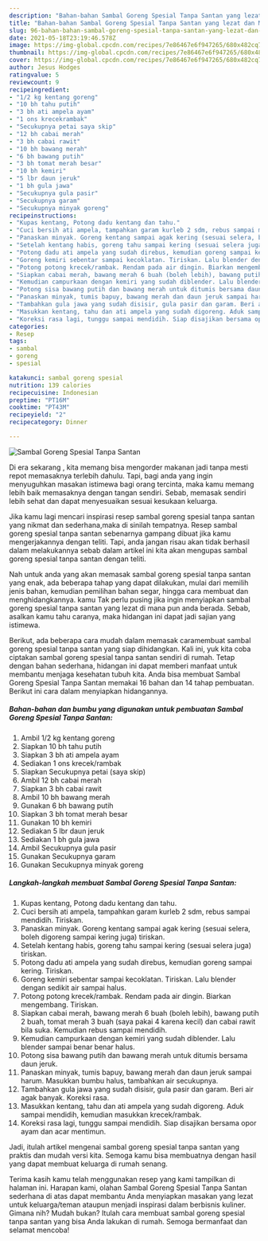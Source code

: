 ```yaml
---
description: "Bahan-bahan Sambal Goreng Spesial Tanpa Santan yang lezat dan Mudah Dibuat"
title: "Bahan-bahan Sambal Goreng Spesial Tanpa Santan yang lezat dan Mudah Dibuat"
slug: 96-bahan-bahan-sambal-goreng-spesial-tanpa-santan-yang-lezat-dan-mudah-dibuat
date: 2021-05-18T23:19:46.578Z
image: https://img-global.cpcdn.com/recipes/7e86467e6f947265/680x482cq70/sambal-goreng-spesial-tanpa-santan-foto-resep-utama.jpg
thumbnail: https://img-global.cpcdn.com/recipes/7e86467e6f947265/680x482cq70/sambal-goreng-spesial-tanpa-santan-foto-resep-utama.jpg
cover: https://img-global.cpcdn.com/recipes/7e86467e6f947265/680x482cq70/sambal-goreng-spesial-tanpa-santan-foto-resep-utama.jpg
author: Jesus Hodges
ratingvalue: 5
reviewcount: 9
recipeingredient:
- "1/2 kg kentang goreng"
- "10 bh tahu putih"
- "3 bh ati ampela ayam"
- "1 ons krecekrambak"
- "Secukupnya petai saya skip"
- "12 bh cabai merah"
- "3 bh cabai rawit"
- "10 bh bawang merah"
- "6 bh bawang putih"
- "3 bh tomat merah besar"
- "10 bh kemiri"
- "5 lbr daun jeruk"
- "1 bh gula jawa"
- "Secukupnya gula pasir"
- "Secukupnya garam"
- "Secukupnya minyak goreng"
recipeinstructions:
- "Kupas kentang, Potong dadu kentang dan tahu."
- "Cuci bersih ati ampela, tampahkan garam kurleb 2 sdm, rebus sampai mendidih. Tiriskan."
- "Panaskan minyak. Goreng kentang sampai agak kering (sesuai selera, boleh digoreng sampai kering juga) tiriskan."
- "Setelah kentang habis, goreng tahu sampai kering (sesuai selera juga) tiriskan."
- "Potong dadu ati ampela yang sudah direbus, kemudian goreng sampai kering. Tiriskan."
- "Goreng kemiri sebentar sampai kecoklatan. Tiriskan. Lalu blender dengan sedikit air sampai halus."
- "Potong potong krecek/rambak. Rendam pada air dingin. Biarkan mengembang. Tiriskan."
- "Siapkan cabai merah, bawang merah 6 buah (boleh lebih), bawang putih 2 buah, tomat merah 3 buah (saya pakai 4 karena kecil) dan cabai rawit bila suka. Kemudian rebus sampai mendidih."
- "Kemudian campurkaan dengan kemiri yang sudah diblender. Lalu blender sampai benar benar halus."
- "Potong sisa bawang putih dan bawang merah untuk ditumis bersama daun jeruk."
- "Panaskan minyak, tumis bapuy, bawang merah dan daun jeruk sampai harum. Masukkan bumbu halus, tambahkan air secukupnya."
- "Tambahkan gula jawa yang sudah disisir, gula pasir dan garam. Beri air agak banyak. Koreksi rasa."
- "Masukkan kentang, tahu dan ati ampela yang sudah digoreng. Aduk sampai mendidih, kemudian masukkan krecek/rambak."
- "Koreksi rasa lagi, tunggu sampai mendidih. Siap disajikan bersama opor ayam dan acar mentimun."
categories:
- Resep
tags:
- sambal
- goreng
- spesial

katakunci: sambal goreng spesial 
nutrition: 139 calories
recipecuisine: Indonesian
preptime: "PT16M"
cooktime: "PT43M"
recipeyield: "2"
recipecategory: Dinner

---
```



![Sambal Goreng Spesial Tanpa Santan](https://img-global.cpcdn.com/recipes/7e86467e6f947265/680x482cq70/sambal-goreng-spesial-tanpa-santan-foto-resep-utama.jpg)

Di era  sekarang , kita memang bisa mengorder makanan jadi tanpa mesti repot memasaknya terlebih dahulu. Tapi, bagi anda yang ingin menyuguhkan masakan istimewa bagi orang tercinta, maka kamu memang lebih baik memasaknya dengan tangan sendiri. Sebab, memasak sendiri lebih sehat dan dapat menyesuaikan sesuai kesukaan keluarga.

Jika kamu lagi mencari inspirasi resep sambal goreng spesial tanpa santan yang nikmat dan sederhana,maka di sinilah tempatnya. Resep sambal goreng spesial tanpa santan  sebenarnya gampang dibuat jika kamu mengerjakannya dengan teliti. Tapi, anda jangan risau akan tidak berhasil dalam melakukannya 
sebab dalam artikel ini kita akan mengupas sambal goreng spesial tanpa santan dengan teliti.  



Nah untuk anda yang akan memasak sambal goreng spesial tanpa santan yang enak, ada beberapa tahap yang dapat dilakukan, mulai dari memilih jenis bahan, kemudian pemilihan bahan segar, hingga cara membuat dan menghidangkannya. kamu Tak perlu pusing jika ingin menyiapkan sambal goreng spesial tanpa santan yang lezat di mana pun anda berada. Sebab, asalkan kamu  tahu caranya, maka hidangan ini dapat jadi sajian yang istimewa.

Berikut, ada beberapa cara mudah dalam memasak caramembuat sambal goreng spesial tanpa santan yang siap dihidangkan. Kali ini, yuk kita coba ciptakan sambal goreng spesial tanpa santan sendiri di rumah. Tetap dengan bahan sederhana, hidangan ini dapat memberi manfaat untuk membantu menjaga kesehatan tubuh kita. Anda bisa membuat Sambal Goreng Spesial Tanpa Santan memakai 16 bahan dan 14 tahap pembuatan. Berikut ini cara dalam menyiapkan hidangannya.

<!--inarticleads1-->

##### Bahan-bahan dan bumbu yang digunakan untuk pembuatan Sambal Goreng Spesial Tanpa Santan:

1. Ambil 1/2 kg kentang goreng
1. Siapkan 10 bh tahu putih
1. Siapkan 3 bh ati ampela ayam
1. Sediakan 1 ons krecek/rambak
1. Siapkan Secukupnya petai (saya skip)
1. Ambil 12 bh cabai merah
1. Siapkan 3 bh cabai rawit
1. Ambil 10 bh bawang merah
1. Gunakan 6 bh bawang putih
1. Siapkan 3 bh tomat merah besar
1. Gunakan 10 bh kemiri
1. Sediakan 5 lbr daun jeruk
1. Sediakan 1 bh gula jawa
1. Ambil Secukupnya gula pasir
1. Gunakan Secukupnya garam
1. Gunakan Secukupnya minyak goreng




<!--inarticleads2-->

##### Langkah-langkah membuat Sambal Goreng Spesial Tanpa Santan:

1. Kupas kentang, Potong dadu kentang dan tahu.
1. Cuci bersih ati ampela, tampahkan garam kurleb 2 sdm, rebus sampai mendidih. Tiriskan.
1. Panaskan minyak. Goreng kentang sampai agak kering (sesuai selera, boleh digoreng sampai kering juga) tiriskan.
1. Setelah kentang habis, goreng tahu sampai kering (sesuai selera juga) tiriskan.
1. Potong dadu ati ampela yang sudah direbus, kemudian goreng sampai kering. Tiriskan.
1. Goreng kemiri sebentar sampai kecoklatan. Tiriskan. Lalu blender dengan sedikit air sampai halus.
1. Potong potong krecek/rambak. Rendam pada air dingin. Biarkan mengembang. Tiriskan.
1. Siapkan cabai merah, bawang merah 6 buah (boleh lebih), bawang putih 2 buah, tomat merah 3 buah (saya pakai 4 karena kecil) dan cabai rawit bila suka. Kemudian rebus sampai mendidih.
1. Kemudian campurkaan dengan kemiri yang sudah diblender. Lalu blender sampai benar benar halus.
1. Potong sisa bawang putih dan bawang merah untuk ditumis bersama daun jeruk.
1. Panaskan minyak, tumis bapuy, bawang merah dan daun jeruk sampai harum. Masukkan bumbu halus, tambahkan air secukupnya.
1. Tambahkan gula jawa yang sudah disisir, gula pasir dan garam. Beri air agak banyak. Koreksi rasa.
1. Masukkan kentang, tahu dan ati ampela yang sudah digoreng. Aduk sampai mendidih, kemudian masukkan krecek/rambak.
1. Koreksi rasa lagi, tunggu sampai mendidih. Siap disajikan bersama opor ayam dan acar mentimun.




Jadi, itulah artikel mengenai  sambal goreng spesial tanpa santan  yang praktis dan mudah versi kita. Semoga kamu bisa membuatnya dengan hasil yang dapat membuat keluarga di rumah senang. 

Terima kasih kamu telah menggunakan resep yang kami tampilkan di halaman ini. Harapan kami, olahan  Sambal Goreng Spesial Tanpa Santan sederhana di atas dapat membantu Anda menyiapkan masakan yang lezat untuk keluarga/teman ataupun menjadi inspirasi dalam berbisnis kuliner. Gimana nih? Mudah bukan? Itulah cara membuat sambal goreng spesial tanpa santan yang bisa Anda lakukan di rumah. Semoga bermanfaat dan selamat mencoba!

